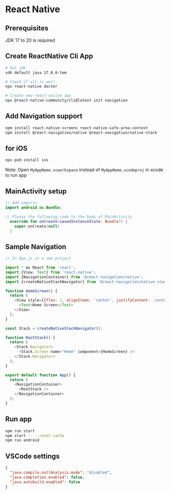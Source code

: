 # React Native

## Prerequisites

JDK 17 to 20 is required

## Create ReactNative Cli App

```bash
# Set jdk
sdk default java 17.0.0-tem

# Check if all is well
npx react-native doctor

# Create new react-native app
npx @react-native-community/cli@latest init navigation
```

## Add Navigation support

```bash
npm install react-native-screens react-native-safe-area-context
npm install @react-navigation/native @react-navigation/native-stack
```

## for iOS

```bash
npx pod-install ios
```

Note: Open `MyAppName.xcworkspace` instead of `MyAppName.xcodeproj` in xcode to run app

## MainActivity setup

```kotlin
// Add imports
import android.os.Bundle;

// Please the following code to the body of MainActivity
  override fun onCreate(savedInstanceState: Bundle?) {
    super.onCreate(null)
  }

```

## Sample Navigation

```javascript
// In App.js in a new project

import * as React from 'react';
import {View, Text} from 'react-native';
import {NavigationContainer} from '@react-navigation/native';
import {createNativeStackNavigator} from '@react-navigation/native-stack';

function HomeScreen() {
  return (
    <View style={{flex: 1, alignItems: 'center', justifyContent: 'center'}}>
      <Text>Home Screen</Text>
    </View>
  );
}

const Stack = createNativeStackNavigator();

function RootStack() {
  return (
    <Stack.Navigator>
      <Stack.Screen name="Home" component={HomeScreen} />
    </Stack.Navigator>
  );
}

export default function App() {
  return (
    <NavigationContainer>
      <RootStack />
    </NavigationContainer>
  );
}
```

## Run app

```bash
npm run start
npm start -- --reset-cache
npm run android
```

## VSCode settings

```json
{
  "java.compile.nullAnalysis.mode": "disabled",
  "java.completion.enabled": false,
  "java.autobuild.enabled": false
}
```

